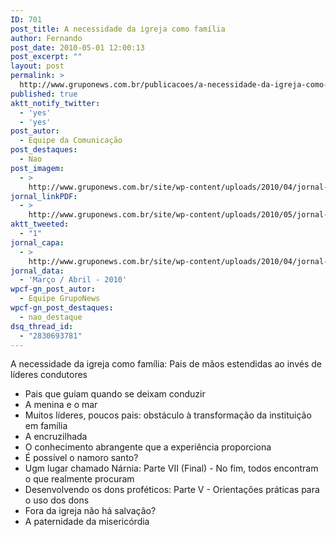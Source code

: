 ```yaml
---
ID: 701
post_title: A necessidade da igreja como família
author: Fernando
post_date: 2010-05-01 12:00:13
post_excerpt: ""
layout: post
permalink: >
  http://www.gruponews.com.br/publicacoes/a-necessidade-da-igreja-como-familia-pais-de-maos-estendidas-ao-inves-de-lideres-condutores
published: true
aktt_notify_twitter:
  - 'yes'
  - 'yes'
post_autor:
  - Equipe da Comunicação
post_destaques:
  - Nao
post_imagem:
  - >
    http://www.gruponews.com.br/site/wp-content/uploads/2010/04/jornal-marco-abril-2010.jpg
jornal_linkPDF:
  - >
    http://www.gruponews.com.br/site/wp-content/uploads/2010/05/jornal-marco-abril-2010.pdf
aktt_tweeted:
  - "1"
jornal_capa:
  - >
    http://www.gruponews.com.br/site/wp-content/uploads/2010/04/jornal-marco-abril-2010-capa.jpg
jornal_data:
  - 'Março / Abril - 2010'
wpcf-gn_post_autor:
  - Equipe GrupoNews
wpcf-gn_post_destaques:
  - nao_destaque
dsq_thread_id:
  - "2830693781"
---
```

A necessidade da igreja como família: Pais de mãos estendidas ao invés de líderes condutores

- Pais que guiam quando se deixam conduzir
- A menina e o mar
- Muitos líderes, poucos pais: obstáculo à transformação da instituição em família
- A encruzilhada
- O conhecimento abrangente que a experiência proporciona
- É possível o namoro santo?
- Ugm lugar chamado Nárnia: Parte VII (Final) - No fim, todos encontram o que realmente procuram
- Desenvolvendo os dons proféticos: Parte V - Orientações práticas para o uso dos dons
- Fora da igreja não há salvação?
- A paternidade da misericórdia